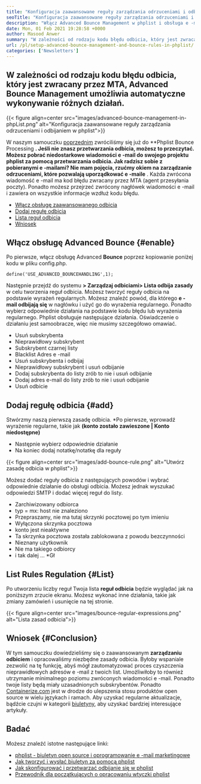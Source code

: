```yaml
---
title: "Konfiguracja zaawansowane reguły zarządzania odrzuceniami i odbijaniem w phplist" 
seoTitle: "Konfiguracja zaawansowane reguły zarządzania odrzuceniami i odbijaniem w phplist" 
description: "Włącz Advanced Bounce Management w phplist i obsługa e -maili odbijających. Utwórz reguły odbicia i zautomatyzuj proces podejmowania różnych działań na zwróconych wiadomości." 
date: Mon, 01 Feb 2021 19:28:58 +0000
author: Masood Anwer
summary: "W zależności od rodzaju kodu błędu odbicia, który jest zwracany przez MTA, Advanced Bounce Management umożliwia automatyczne wykonywanie różnych działań." 
url: /pl/setup-advanced-bounce-management-and-bounce-rules-in-phplist/
categories: ['Newsletters']
---
```


## W zależności od rodzaju kodu błędu odbicia, który jest zwracany przez MTA, Advanced Bounce Management umożliwia automatyczne wykonywanie różnych działań.

{{< figure align=center src="images/advanced-bounce-management-in-phpList.png" alt="Konfiguracja zaawansowane reguły zarządzania odrzuceniami i odbijaniem w phplist">}}

W naszym samouczku [poprzednim][1] zwróciliśmy się już do **Phplist Bounce Processing **. Jeśli nie znasz przetwarzania odbicia, możesz to przeczytać. Możesz pobrać niedostarkowe wiadomości e -mail do swojego projektu phplist za pomocą przetwarzania odbicia. Jak radzisz sobie z pobieranymi e -mailami? Nie mam pojęcia, rzućmy okiem na zarządzanie odrzuceniami, które pozwalają uporządkować e -maile** . Każda zwrócona wiadomość e -mail ma kod błędu zwracany przez MTA (agent przesyłania poczty). Ponadto możesz przejrzeć zwrócony nagłówek wiadomości e -mail i zawiera on wszystkie informacje wzdłuż kodu błędu.
  * [Włącz obsługę zaawansowanego odbicia][2]
  * [Dodaj regułę odbicia][3]
  * [Lista reguł odbicia][4]
  * [Wniosek][5]

## Włącz obsługę Advanced Bounce   {#enable}
Po pierwsze, włącz obsługę Advanced  **Bounce**  poprzez kopiowanie poniżej kodu w pliku config.php.
```
define('USE_ADVANCED_BOUNCEHANDLING',1);
```
Następnie przejdź do systemu **> Zarządzaj odbiciami> Lista odbija zasady** w celu tworzenia reguł odbicia.
Możesz tworzyć reguły odbicia na podstawie wyrażeń regularnych. Możesz znaleźć powód, dla którego  **e -mail odbijają się**  w nagłówku i użyć go do wyrażenia regularnego. Ponadto wybierz odpowiednie działania na podstawie kodu błędu lub wyrażenia regularnego. Phplist obsługuje następujące działania. Oświadczenie o działaniu jest samoobracze, więc nie musimy szczegółowo omawiać.
  * Usuń subskrybenta
  * Nieprawidłowy subskrybent
  * Subskrybent czarnej listy
  * Blacklist Adres e -mail
  * Usuń subskrybenta i odbijaj
  * Nieprawidłowy subskrybent i usuń odbijanie
  * Dodaj subskrybenta do listy zrób to nie i usuń odbijanie
  * Dodaj adres e-mail do listy zrób to nie i usuń odbijanie
  * Usuń odbicie

## Dodaj regułę odbicia   {#add}
Stwórzmy naszą pierwszą zasadę odbicia.
  *Po pierwsze, wprowadź wyrażenie regularne, takie jak  **(konto zostało zawieszone | Konto niedostępne)** 
  * Następnie wybierz odpowiednie działanie
  * Na koniec dodaj notatkę/notatkę dla reguły

{{< figure align=center src="images/add-bounce-rule.png" alt="Utwórz zasadę odbicia w phplist">}}

Możesz dodać reguły odbicia z następujących powodów i wybrać odpowiednie działanie do obsługi odbicia. Możesz jednak wyszukać odpowiedzi SMTP i dodać więcej reguł do listy.
  * Zarchiwizowany odbiorca
  * typ = mx: host nie znaleziono
  * Przepraszamy, nie ma tutaj skrzynki pocztowej po tym imieniu
  * Wyłączona skrzynka pocztowa
  * konto jest nieaktywne
  * Ta skrzynka pocztowa została zablokowana z powodu bezczynności
  * Nieznany użytkownik
  * Nie ma takiego odbiorcy
  * i tak dalej …
*Gł

## List Rules Regulation   {#List}
Po utworzeniu liczby reguł Twoja lista  **reguł odbicia**  będzie wyglądać jak na poniższym zrzucie ekranu. Możesz wykonać inne działania, takie jak zmiany zamówień i usunięcie na tej stronie.

{{< figure align=center src="images/bounce-regular-expressions.png" alt="Lista zasad odbicia">}}


## Wniosek   {#Conclusion}
W tym samouczku dowiedzieliśmy się o zaawansowanym  **zarządzaniu odbiciem**  i opracowaliśmy niezbędne zasady odbicia. Byłoby wspaniale zezwolić na tę funkcję, abyś mógł zautomatyzować proces czyszczenia nieprawidłowych adresów e -mail z twoich list. Umożliwiłoby to również utrzymanie minimalnego poziomu zwróconych wiadomości e -mail. Ponadto twoje listy będą miały uzasadnionych subskrybentów.
Ponadto [Containerize.com][6] jest w drodze do ulepszenia stosu produktów open source w wielu językach i ramach. Aby uzyskać regularne aktualizacje, bądźcie czujni w kategorii [biuletyny][7], aby uzyskać bardziej interesujące artykuły.

## Badać
Możesz znaleźć istotne następujące linki:
  * [phplist - biuletyn open source i oprogramowanie e -mail marketingowe][8]
  * [Jak tworzyć i wysłać biuletyn za pomocą phplist][9]
  * [Jak skonfigurować i przetwarzać odbijanie się w phplist][1]
  * [Przewodnik dla początkujących o opracowaniu wtyczki phplist][10]

  
[1]: https://blog.containerize.com/newsletter/how-to-setup-and-process-bounces-in-phplist/
[2]: #Enable
[3]: #Add
[4]: #List
[5]: #Conclusion
[6]: https://containerize.com
[7]: https://blog.containerize.com/category/newsletter/
[8]: https://products.containerize.com/newsletter/phplist
[9]: https://blog.containerize.com/newsletter/how-to-create-and-send-newsletter-using-phplist/
[10]: https://blog.containerize.com/newsletter/beginners-guide-to-develop-phplist-plugin/

